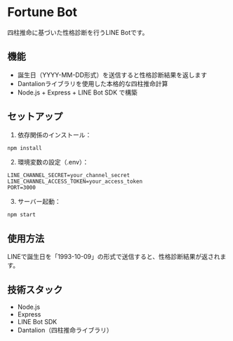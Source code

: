 # Fortune Bot

四柱推命に基づいた性格診断を行うLINE Botです。

## 機能

- 誕生日（YYYY-MM-DD形式）を送信すると性格診断結果を返します
- Dantalionライブラリを使用した本格的な四柱推命計算
- Node.js + Express + LINE Bot SDK で構築

## セットアップ

1. 依存関係のインストール：
```bash
npm install
```

2. 環境変数の設定（.env）：
```
LINE_CHANNEL_SECRET=your_channel_secret
LINE_CHANNEL_ACCESS_TOKEN=your_access_token
PORT=3000
```

3. サーバー起動：
```bash
npm start
```

## 使用方法

LINEで誕生日を「1993-10-09」の形式で送信すると、性格診断結果が返されます。

## 技術スタック

- Node.js
- Express
- LINE Bot SDK
- Dantalion（四柱推命ライブラリ）